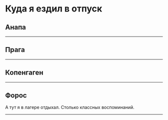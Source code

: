 # Куда я ездил в отпуск

## Анапа

---

## Прага

---

## Копенгаген

---
## Форос
А тут я в лагере отдыхал. Столько классных воспоминаний.

---